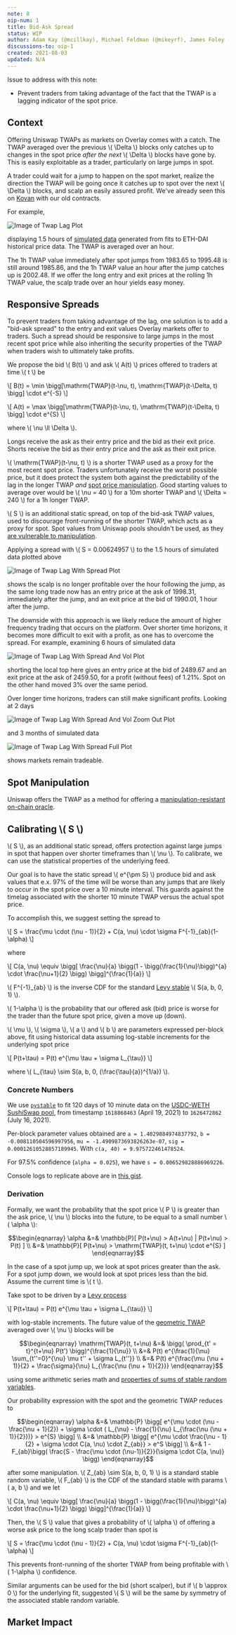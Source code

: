 ```yaml
---
note: 8
oip-num: 1
title: Bid-Ask Spread
status: WIP
author: Adam Kay (@mcillkay), Michael Feldman (@mikeyrf), James Foley (@realisation)
discussions-to: oip-1
created: 2021-08-03
updated: N/A
---
```


Issue to address with this note:

- Prevent traders from taking advantage of the fact that the TWAP is a lagging indicator of the spot price.


## Context

Offering Uniswap TWAPs as markets on Overlay comes with a catch. The TWAP averaged over the previous \\( \Delta \\) blocks only catches up to changes in the spot price *after the next* \\( \Delta \\) blocks have gone by. This is easily exploitable as a trader, particularly on large jumps in spot.

A trader could wait for a jump to happen on the spot market, realize the direction the TWAP will be going once it catches up to spot over the next \\( \Delta \\) blocks, and scalp an easily assured profit. We've already seen this on [Kovan](https://kovan.overlay.exchange/) with our old contracts.

For example,

![Image of Twap Lag Plot](../assets/oip-1/twap_lag.png)

displaying 1.5 hours of [simulated data](https://github.com/overlay-market/pystable/blob/main/example/montecarlo.py) generated from fits to ETH-DAI historical price data. The TWAP is averaged over an hour.

The 1h TWAP value immediately after spot jumps from 1983.65 to 1995.48 is still around 1985.86, and the 1h TWAP value an hour after the jump catches up is 2002.48. If we offer the long entry and exit prices at the rolling 1h TWAP value, the scalp trade over an hour yields easy money.


## Responsive Spreads

To prevent traders from taking advantage of the lag, one solution is to add a "bid-ask spread" to the entry and exit values Overlay markets offer to traders. Such a spread should be responsive to large jumps in the most recent spot price while also inheriting the security properties of the TWAP when traders wish to ultimately take profits.

We propose the bid \\( B(t) \\) and ask \\( A(t) \\) prices offered to traders at time \\( t \\) be

\\[ B(t) = \min \bigg[\mathrm{TWAP}(t-\nu, t), \mathrm{TWAP}(t-\Delta, t) \bigg] \cdot e^{-S} \\]

\\[ A(t) = \max \bigg[\mathrm{TWAP}(t-\nu, t), \mathrm{TWAP}(t-\Delta, t) \bigg] \cdot e^{S}  \\]

where \\( \nu \ll \Delta \\).

Longs receive the ask as their entry price and the bid as their exit price. Shorts receive the bid as their entry price and the ask as their exit price.

\\( \mathrm{TWAP}(t-\nu, t) \\) is a shorter TWAP used as a proxy for the most recent spot price. Traders unfortunately receive the worst possible price, but it does protect the system both against the predictability of the lag in the longer TWAP *and* [spot price manipulation](#spot-manipulation). Good starting values to average over would be \\( \nu = 40 \\) for a 10m shorter TWAP and \\( \Delta = 240 \\) for a 1h longer TWAP.

\\( S \\) is an additional static spread, on top of the bid-ask TWAP values, used to discourage front-running of the shorter TWAP, which acts as a proxy for spot. Spot values from Uniswap pools shouldn't be used, as they [are vulnerable to manipulation](https://samczsun.com/taking-undercollateralized-loans-for-fun-and-for-profit/).

Applying a spread with \\( S = 0.00624957 \\) to the 1.5 hours of simulated data plotted above

![Image of Twap Lag With Spread Plot](../assets/oip-1/twap_lag_double_spread.png)

shows the scalp is no longer profitable over the hour following the jump, as the same long trade now has an entry price at the ask of 1998.31, immediately after the jump, and an exit price at the bid of 1990.01, 1 hour after the jump.

The downside with this approach is we likely reduce the amount of higher frequency trading that occurs on the platform. Over shorter time horizons, it becomes more difficult to exit with a profit, as one has to overcome the spread. For example, examining 6 hours of simulated data

![Image of Twap Lag With Spread And Vol Plot](../assets/oip-1/twap_lag_double_spread_vol.png)

shorting the local top here gives an entry price at the bid of 2489.67 and an exit price at the ask of 2459.50, for a profit (without fees) of 1.21%. Spot on the other hand moved 3% over the same period.

Over longer time horizons, traders can still make significant profits. Looking at 2 days

![Image of Twap Lag With Spread And Vol Zoom Out Plot](../assets/oip-1/twap_lag_double_spread_vol_zoom_1x.png)

and 3 months of simulated data

![Image of Twap Lag With Spread Full Plot](../assets/oip-1/twap_lag_double_spread_all.png)

shows markets remain tradeable.


## Spot Manipulation

Uniswap offers the TWAP as a method for offering a [manipulation-resistant on-chain oracle](https://uniswap.org/whitepaper.pdf).

<!--

However, we're suggesting using *both* the TWAP and the current spot price to determine what entry and exit prices to give traders. At first glance, [this is rather concerning](https://samczsun.com/taking-undercollateralized-loans-for-fun-and-for-profit/).

Are Overlay markets now susceptible to manipulation of the spot price?

Take the example of an attacker manipulating the spot price upward. In another round of sims, we add a shock of ~10% over 100 blocks

![Image of Twap Attack Plot](../assets/oip-1/twap_attack.png)

to use as an example.

**Q: Are we comparing the rate against known good rates as samczsun suggests? There's an attack potentially with spot manipulation**

![Image of Twap Attack With Spread Plot](../assets/oip-1/twap_attack_spread.png)

*NOTE: There is a possible attack on others positions: user manipulates the spot price to cause other user's queued OI to settle at a worse price than they would have had otherwise. This grief attack doesn't cause any profit for the user who is causing it however so it's a complete burning of capital. Given liquid spot markets take significant amounts of capital to manipulate, it seems unlikely we should be overly concerned about this griefing attack.*
*
* -->


## Calibrating \\( S \\)

\\( S \\), as an additional static spread, offers protection against large jumps in spot that happen over shorter timeframes than \\( \nu \\). To calibrate, we can use the statistical properties of the underlying feed.

Our goal is to have the static spread \\( e^{\pm S} \\) produce bid and ask values that e.x. 97% of the time will be worse than any jumps that are likely to occur in the spot price over a 10 minute interval. This guards against the timelag associated with the shorter 10 minute TWAP versus the actual spot price.

To accomplish this, we suggest setting the spread to

\\[ S = \frac{\mu \cdot (\nu - 1)}{2} + C(a, \nu) \cdot \sigma F^{-1}_{ab}(1-\alpha) \\]

where

\\[ C(a, \nu) \equiv \bigg[ \frac{\nu}{a} \bigg(1 - \bigg(\frac{1}{\nu}\bigg)^{a} \cdot \frac{\nu+1}{2} \bigg) \bigg]^{\frac{1}{a}} \\]

\\( F^{-1}_{ab} \\) is the inverse CDF for the standard [Levy stable](https://en.wikipedia.org/wiki/Stable_distribution) \\( S(a, b, 0, 1) \\).

\\( 1-\alpha \\) is the probability that our offered ask (bid) price is worse for the trader than the future spot price, given a move up (down).

\\( \mu \\), \\( \sigma \\), \\( a \\) and \\( b \\) are parameters expressed per-block above, fit using historical data assuming log-stable increments for the underlying spot price

\\[ P(t+\tau) = P(t) e^{\mu \tau + \sigma L\_{\tau}} \\]

where \\( L\_{\tau} \sim S(a, b, 0, (\frac{\tau}{a})^{1/a}) \\).


### Concrete Numbers

We use [`pystable`](https://github.com/overlay-market/pystable) to fit 120 days of 10 minute data on the [USDC-WETH SushiSwap pool](https://analytics.sushi.com/pairs/0x397ff1542f962076d0bfe58ea045ffa2d347aca0), from timestamp `1618868463` (April 19, 2021) to `1626472862` (July 16, 2021).

Per-block parameter values obtained are `a = 1.4029884974837792`, `b = -0.008110504596997956`, `mu = -1.4909873693826263e-07`, `sig = 0.00012610528857189945`. With `c(a, 40) = 9.975722461478524`.

For 97.5% confidence (`alpha = 0.025`), we have `s = 0.006529828886969226`.

Console logs to replicate above are in [this gist](https://gist.github.com/mikeyrf/b8202b738b2f594f87e81cdc3bd5a41c#file-spread-calc-md).


### Derivation

Formally, we want the probability that the spot price \\( P \\) is greater than the ask price, \\( \nu \\) blocks into the future, to be equal to a small number \\( \alpha \\):

$$\begin{eqnarray}
\alpha &=& \mathbb{P}[ P(t+\nu) > A(t+\nu) | P(t+\nu) > P(t) ] \\
&=& \mathbb{P}[ P(t+\nu) > \mathrm{TWAP}(t, t+\nu) \cdot e^{S} ]
\end{eqnarray}$$

In the case of a spot jump up, we look at spot prices greater than the ask. For a spot jump down, we would look at spot prices less than the bid. Assume the current time is \\( t \\).

Take spot to be driven by a [Levy process](https://en.wikipedia.org/wiki/L%C3%A9vy_process)

\\[ P(t+\tau) = P(t) e^{\mu \tau + \sigma L_{\tau}} \\]

with log-stable increments. The future value of the [geometric TWAP](https://uniswap.org/whitepaper-v3.pdf) averaged over \\( \nu \\) blocks will be

$$\begin{eqnarray}
\mathrm{TWAP}(t, t+\nu) &=& \bigg( \prod_{t' = t}^{t+\nu} P(t') \bigg)^{\frac{1}{\nu}} \\
&=& P(t) e^{\frac{1}{\nu} \sum_{t''=0}^{\nu} \mu t'' + \sigma L_{t''}} \\
&=& P(t) e^{\frac{\mu (\nu + 1)}{2} + \frac{\sigma}{\nu} L_{\frac{\nu (\nu + 1)}{2}}}
\end{eqnarray}$$

using some arithmetic series math and [properties of sums of stable random variables](https://en.wikipedia.org/wiki/Stable_distribution#Properties).

Our probability expression with the spot and the geometric TWAP reduces to

$$\begin{eqnarray}
\alpha &=& \mathbb{P} \bigg[ e^{\mu \cdot (\nu - \frac{\nu + 1}{2}) + \sigma \cdot ( L_{\nu} - \frac{1}{\nu} L_{\frac{\nu (\nu + 1)}{2}})} > e^{S} \bigg] \\
&=& \mathbb{P} \bigg[ e^{\mu \cdot \frac{\nu - 1}{2} + \sigma \cdot C(a, \nu) \cdot Z_{ab}} > e^S \bigg] \\
&=& 1 - F_{ab}\bigg( \frac{S - \frac{\mu \cdot (\nu-1)}{2}}{\sigma \cdot C(a, \nu)} \bigg)
\end{eqnarray}$$

after some manipulation. \\( Z_{ab} \sim S(a, b, 0, 1) \\) is a standard stable random variable, \\( F_{ab} \\) is the CDF of the standard stable with params \\( a, b \\) and we let

\\[ C(a, \nu) \equiv \bigg[ \frac{\nu}{a} \bigg(1 - \bigg(\frac{1}{\nu}\bigg)^{a} \cdot \frac{\nu+1}{2} \bigg) \bigg]^{\frac{1}{a}} \\]

Then, the \\( S \\) value that gives a probability of \\( \alpha \\) of offering a worse ask price to the long scalp trader than spot is

\\[ S = \frac{\mu \cdot (\nu - 1)}{2} + C(a, \nu) \cdot \sigma F^{-1}_{ab}(1-\alpha) \\]

This prevents front-running of the shorter TWAP from being profitable with \\( 1-\alpha \\) confidence.

Similar arguments can be used for the bid (short scalper), but if \\( b \approx 0 \\) for the underlying fit, suggested \\( S \\) will be the same by symmetry of the associated stable random variable.

## Market Impact
